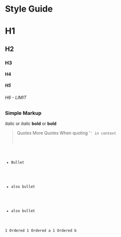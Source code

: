 # Style Guide

# H1
## H2
### H3
#### H4
##### H5
###### H6 - LIMIT

### Simple Markup
*italic* or _italic_
**bold** or __bold__

> Quotes
> More Quotes
When quoting '<code>' in context

* Bullet
- also bullet
+ also bullet

1 Ordered
1 Ordered a
1 Ordered b 

<!-- Comment out --->
